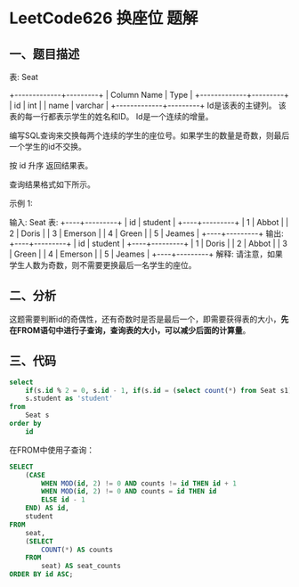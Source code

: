 # LeetCode626 换座位 题解

## 一、题目描述

表: Seat

+-------------+---------+
| Column Name | Type    |
+-------------+---------+
| id          | int     |
| name        | varchar |
+-------------+---------+
Id是该表的主键列。
该表的每一行都表示学生的姓名和ID。
Id是一个连续的增量。


编写SQL查询来交换每两个连续的学生的座位号。如果学生的数量是奇数，则最后一个学生的id不交换。

按 id 升序 返回结果表。

查询结果格式如下所示。

 

示例 1:

输入: 
Seat 表:
+----+---------+
| id | student |
+----+---------+
| 1  | Abbot   |
| 2  | Doris   |
| 3  | Emerson |
| 4  | Green   |
| 5  | Jeames  |
+----+---------+
输出: 
+----+---------+
| id | student |
+----+---------+
| 1  | Doris   |
| 2  | Abbot   |
| 3  | Green   |
| 4  | Emerson |
| 5  | Jeames  |
+----+---------+
解释:
请注意，如果学生人数为奇数，则不需要更换最后一名学生的座位。



## 二、分析

这题需要判断id的奇偶性，还有奇数时是否是最后一个，即需要获得表的大小，**先在FROM语句中进行子查询，查询表的大小，可以减少后面的计算量**。



## 三、代码

```sql
select
    if(s.id % 2 = 0, s.id - 1, if(s.id = (select count(*) from Seat s1), s.id, s.id + 1)) as 'id',
    s.student as 'student'
from
    Seat s
order by
    id
```



在FROM中使用子查询：

```sql
SELECT
    (CASE
        WHEN MOD(id, 2) != 0 AND counts != id THEN id + 1
        WHEN MOD(id, 2) != 0 AND counts = id THEN id
        ELSE id - 1
    END) AS id,
    student
FROM
    seat,
    (SELECT
        COUNT(*) AS counts
    FROM
        seat) AS seat_counts
ORDER BY id ASC;
```

